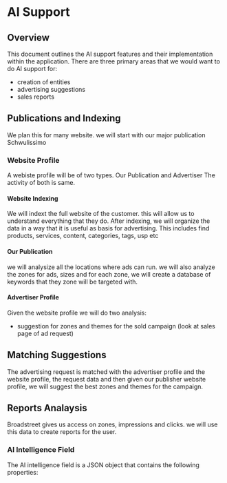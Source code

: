 # AI Support

## Overview
This document outlines the AI support features and their implementation within the application.
There are three primary areas that we would want to do AI support for:
- creation of entities
- advertising suggestions
- sales reports

## Publications and Indexing
We plan this for many website. we will start with our major publication Schwulissimo

### Website Profile
A webiste profile will be of two types.
Our Publication and Advertiser
The activity of both is same.

#### Website Indexing
We will indext the full website of the customer. this will allow us to understand everything that they do.
After indexing, we will organize the data in a way that it is useful as basis for advertising.
This includes find products, services, content, categories, tags, usp etc

#### Our Publication
we will analysize all the locations where ads can run. we will also analyze the zones for ads, sizes and for each zone, we will create a database of keywords that they zone will be targeted with.

#### Advertiser Profile
Given the website profile we will do two analysis:
- suggestion for zones and themes for the sold campaign (look at sales page of ad request)

## Matching Suggestions
The advertising request is matched with the advertiser profile and the website profile, the request data and then given our publisher website profile, we will suggest the best zones and themes for the campaign.

## Reports Analaysis
Broadstreet gives us access on zones, impressions and clicks. we will use this data to create reports for the user.

### AI Intelligence Field
The AI intelligence field is a JSON object that contains the following properties:
